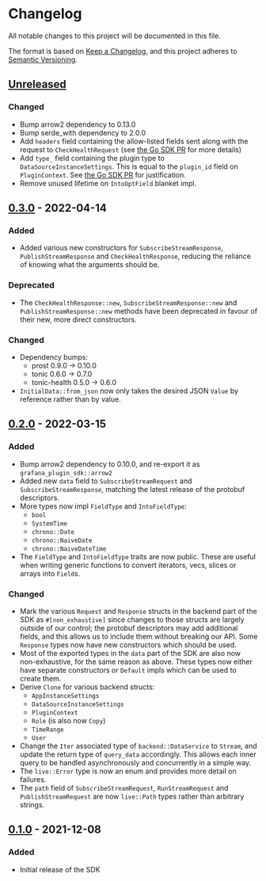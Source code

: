 # Changelog

All notable changes to this project will be documented in this file.

The format is based on [Keep a Changelog](https://keepachangelog.com/en/1.0.0/),
and this project adheres to [Semantic Versioning](https://semver.org/spec/v2.0.0.html).

## [Unreleased]

### Changed

- Bump arrow2 dependency to 0.13.0
- Bump serde_with dependency to 2.0.0
- Add `headers` field containing the allow-listed fields sent along with the request
  to `CheckHealthRequest` (see [the Go SDK PR](https://github.com/grafana/grafana-plugin-sdk-go/pull/512)
  for more details)
- Add `type_` field containing the plugin type to `DataSourceInstanceSettings`. This is equal
  to the `plugin_id` field on `PluginContext`. See [the Go SDK PR](https://github.com/grafana/grafana-plugin-sdk-go/pull/490)
  for justification.
- Remove unused lifetime on `IntoOptField` blanket impl.

## [0.3.0] - 2022-04-14

### Added

- Added various new constructors for `SubscribeStreamResponse`, `PublishStreamResponse`
  and `CheckHealthResponse`, reducing the reliance of knowing what the arguments should
  be.

### Deprecated

- The `CheckHealthResponse::new`, `SubscribeStreamResponse::new` and
  `PublishStreamResponse::new` methods have been deprecated in favour of their new,
  more direct constructors.

### Changed

- Dependency bumps:
  - prost 0.9.0 -> 0.10.0
  - tonic 0.6.0 -> 0.7.0
  - tonic-health 0.5.0 -> 0.6.0
- `InitialData::from_json` now only takes the desired JSON `Value` by reference rather than by
  value.

## [0.2.0] - 2022-03-15

### Added

- Bump arrow2 dependency to 0.10.0, and re-export it as `grafana_plugin_sdk::arrow2`
- Added new `data` field to `SubscribeStreamRequest` and `SubscribeStreamResponse`,
  matching the latest release of the protobuf descriptors.
- More types now impl `FieldType` and `IntoFieldType`:
  - `bool`
  - `SystemTime`
  - `chrono::Date`
  - `chrono::NaiveDate`
  - `chrono::NaiveDateTime`
- The `FieldType` and `IntoFieldType` traits are now public. These are useful when
  writing generic functions to convert iterators, vecs, slices or arrays into `Field`s.

### Changed

- Mark the various `Request` and `Response` structs in the backend part of the SDK as
  `#[non_exhaustive]` since changes to those structs are largely outside of our control;
  the protobuf descriptors may add additional fields, and this allows us to include them
  without breaking our API. Some `Response` types now have new constructors which should
  be used.
- Most of the exported types in the `data` part of the SDK are also now non-exhaustive,
  for the same reason as above. These types now either have separate constructors or
  `Default` impls which can be used to create them.
- Derive `Clone` for various backend structs:
  - `AppInstanceSettings`
  - `DataSourceInstanceSettings`
  - `PluginContext`
  - `Role` (is also now `Copy`)
  - `TimeRange`
  - `User`
- Change the `Iter` associated type of `backend::DataService` to `Stream`, and update
  the return type of `query_data` accordingly. This allows each inner query to be handled
  asynchronously and concurrently in a simple way.
- The `live::Error` type is now an enum and provides more detail on failures.
- The `path` field of `SubscribeStreamRequest`, `RunStreamRequest` and
  `PublishStreamRequest` are now `live::Path` types rather than arbitrary strings.

## [0.1.0] - 2021-12-08

### Added

- Initial release of the SDK

[unreleased]: https://github.com/grafana/grafana-plugin-sdk-rust/compare/v0.3.0...HEAD
[0.3.0]: https://github.com/grafana/grafana-plugin-sdk-rust/tag/v0.3.0
[0.2.0]: https://github.com/grafana/grafana-plugin-sdk-rust/tag/v0.2.0
[0.1.0]: https://github.com/grafana/grafana-plugin-sdk-rust/tag/v0.1.0
